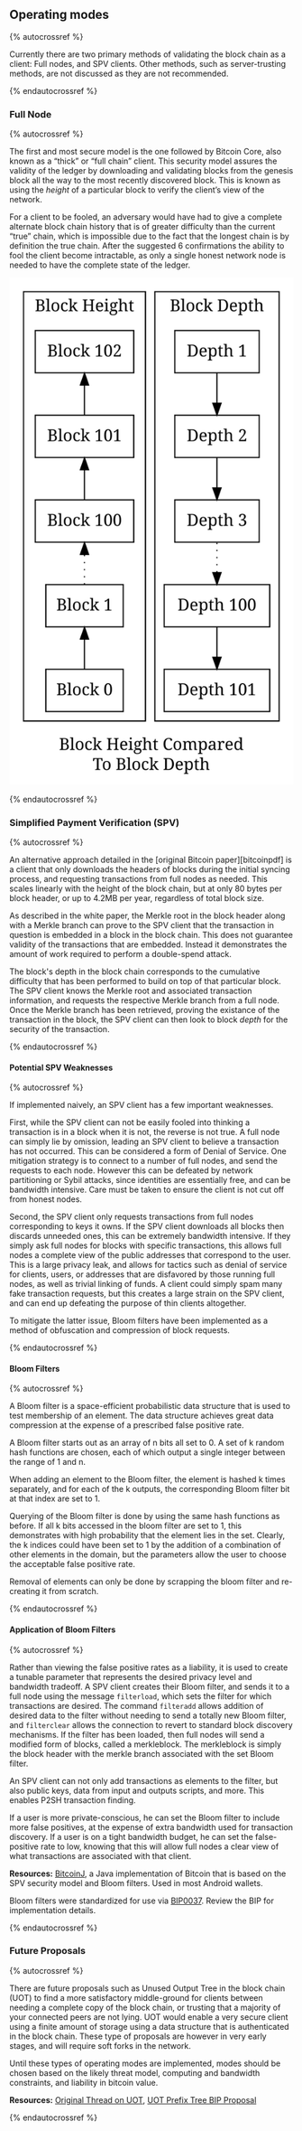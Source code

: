 ## Operating modes

{% autocrossref %}

Currently there are two primary methods of validating the block chain as a client: Full nodes, and SPV clients. Other methods, such as server-trusting methods, are not discussed as they are not recommended.

{% endautocrossref %}

### Full Node

{% autocrossref %}

The first and most secure model is the one followed by Bitcoin Core, also known as a “thick” or “full chain” client. This security model assures the validity of the ledger by downloading and validating blocks from the genesis block all the way to the most recently discovered block. This is known as using the *height* of a particular block to verify the client’s view of the network. 

For a client to be fooled, an adversary would have had to give a complete alternate block chain history that is of greater difficulty than the current “true” chain, which is impossible due to the fact that the longest chain is by definition the true chain. After the suggested 6 confirmations the ability to fool the client become intractable, as only a single honest network node is needed to have the complete state of the ledger. 

![Block Height Compared To Block Depth](/img/dev/en-block-height-vs-depth.svg)

{% endautocrossref %}

### Simplified Payment Verification (SPV)

{% autocrossref %}

An alternative approach detailed in the [original Bitcoin paper][bitcoinpdf] is a client that only downloads the headers of blocks during the initial syncing process, and requesting transactions from full nodes as needed. This scales linearly with the height of the block chain, but at only 80 bytes per block header, or up to 4.2MB per year, regardless of total block size. 

As described in the white paper, the Merkle root in the block header along with a Merkle branch can prove to the SPV client that the transaction in question is embedded in a block in the block chain. This does not guarantee validity of the transactions that are embedded. Instead it demonstrates the amount of work required to perform a double-spend attack. 

The block's depth in the block chain corresponds to the cumulative difficulty that has been performed to build on top of that particular block. The SPV client knows the Merkle root and associated transaction information, and requests the respective Merkle branch from a full node. Once the Merkle branch has been retrieved, proving the existance of the transaction in the block, the SPV client can then look to block *depth* for the security of the transaction.

{% endautocrossref %}

#### Potential SPV Weaknesses

{% autocrossref %}

If implemented naively, an SPV client has a few important weaknesses. 

First, while the SPV client can not be easily fooled into thinking a transaction is in a block when it is not, the reverse is not true. A full node can simply lie by omission, leading an SPV client to believe a transaction has not occurred. This can be considered a form of Denial of Service. One mitigation strategy is to connect to a number of full nodes, and send the requests to each node. However this can be defeated by network partitioning or Sybil attacks, since identities are essentially free, and can be bandwidth intensive. Care must be taken to ensure the client is not cut off from honest nodes.

Second, the SPV client only requests transactions from full nodes corresponding to keys it owns. If the SPV client downloads all blocks then discards unneeded ones, this can be extremely bandwidth intensive. If they simply ask full nodes for blocks with specific transactions, this allows full nodes a complete view of the public addresses that correspond to the user. This is a large privacy leak, and allows for tactics such as denial of service for clients, users, or addresses that are disfavored by those running full nodes, as well as trivial linking of funds. A client could simply spam many fake transaction requests, but this creates a large strain on the SPV client, and can end up defeating the purpose of thin clients altogether. 

To mitigate the latter issue, Bloom filters have been implemented as a method of obfuscation and compression of block requests. 

{% endautocrossref %}

#### Bloom Filters

{% autocrossref %}

A Bloom filter is a space-efficient probabilistic data structure that is used to test membership of an element. The data structure achieves great data compression at the expense of a prescribed false positive rate. 

A Bloom filter starts out as an array of n bits all set to 0. A set of k random hash functions are chosen, each of which output<!--noref--> a single integer between the range of 1 and n.

When adding an element to the Bloom filter, the element is hashed k times separately, and for each of the k outputs<!--noref-->, the corresponding Bloom filter bit at that index are set to 1. 

<!-- Add picture here from wikipedia to explain the bits -->

Querying of the Bloom filter is done by using the same hash functions as before. If all k bits accessed in the bloom filter are set to 1, this demonstrates with high probability that the element lies in the set. Clearly, the k indices could have been set to 1 by the addition of a combination of other elements in the domain, but the parameters allow the user to choose the acceptable false positive rate. 

Removal of elements can only be done by scrapping the bloom filter and re-creating it from scratch.

{% endautocrossref %}

#### Application of Bloom Filters 

{% autocrossref %}

Rather than viewing the false positive rates as a liability, it is used to create a tunable parameter that represents the desired privacy level and bandwidth tradeoff. A SPV client creates their Bloom filter, and sends it to a full node using the message `filterload`, which sets the filter for which transactions are desired. The command `filteradd` allows addition of desired data to the filter without needing to send a totally new Bloom filter, and `filterclear` allows the connection to revert to standard block discovery mechanisms. If the filter has been loaded, then full nodes will send a modified form of blocks, called a merkleblock. The merkleblock is simply the block header with the merkle branch associated with the set Bloom filter. 

An SPV client can not only add transactions as elements to the filter, but also public keys, data from input and outputs scripts, and more. This enables P2SH transaction finding.

If a user is more private-conscious, he can set the Bloom filter to include more false positives, at the expense of extra bandwidth used for transaction discovery. If a user is on a tight bandwidth budget, he can set the false-positive rate to low, knowing that this will allow full nodes a clear view of what transactions are associated with that client. 

**Resources:** [BitcoinJ](http://bitcoinj.org), a Java implementation of Bitcoin that is based on the SPV security model and Bloom filters. Used in most Android wallets.

Bloom filters were standardized for use via [BIP0037](https://github.com/bitcoin/bips/blob/master/bip-0037.mediawiki). Review the BIP for implementation details.

{% endautocrossref %}

<!-- As mentioned before, this could certainly be cut as it's still future work -->

### Future Proposals 

{% autocrossref %}

There are future proposals such as Unused Output Tree in the block chain (UOT) to find a more satisfactory middle-ground for clients between needing a complete copy of the block chain, or trusting that a majority of your connected peers are not lying. UOT would enable a very secure client using a finite amount of storage using a data structure that is authenticated in the block chain. These type of proposals are however in very early stages, and will require soft forks in the network. 

Until these types of operating modes are implemented, modes should be chosen based on the likely threat model, computing and bandwidth constraints, and liability in bitcoin value.  

**Resources:** [Original Thread on UOT](https://bitcointalk.org/index.php?topic=88208.0), [UOT Prefix Tree BIP Proposal](https://github.com/maaku/bips/blob/master/drafts/auth-trie.mediawiki)

{% endautocrossref %}
